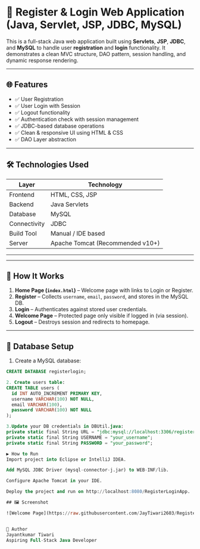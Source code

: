 # 🚀 Register & Login Web Application (Java, Servlet, JSP, JDBC, MySQL)

This is a full-stack Java web application built using **Servlets**, **JSP**, **JDBC**, and **MySQL** to handle user **registration** and **login** functionality. It demonstrates a clean MVC structure, DAO pattern, session handling, and dynamic response rendering.

---

## 🌐 Features

- ✅ User Registration
- ✅ User Login with Session
- ✅ Logout functionality
- ✅ Authentication check with session management
- ✅ JDBC-based database operations
- ✅ Clean & responsive UI using HTML & CSS
- ✅ DAO Layer abstraction

---

## 🛠️ Technologies Used

| Layer        | Technology                |
|--------------|----------------------------|
| Frontend     | HTML, CSS, JSP             |
| Backend      | Java Servlets              |
| Database     | MySQL                      |
| Connectivity | JDBC                       |
| Build Tool   | Manual / IDE based         |
| Server       | Apache Tomcat (Recommended v10+) |

---


---

## 🧠 How It Works

1. **Home Page (`index.html`)** – Welcome page with links to Login or Register.
2. **Register** – Collects `username`, `email`, `password`, and stores in the MySQL DB.
3. **Login** – Authenticates against stored user credentials.
4. **Welcome Page** – Protected page only visible if logged in (via session).
5. **Logout** – Destroys session and redirects to homepage.

---

## 🧪 Database Setup

1. Create a MySQL database:
```sql
CREATE DATABASE registerlogin;

2. Create users table:
CREATE TABLE users (
  id INT AUTO_INCREMENT PRIMARY KEY,
  username VARCHAR(100) NOT NULL,
  email VARCHAR(100),
  password VARCHAR(100) NOT NULL
);

3.Update your DB credentials in DBUtil.java:
private static final String URL = "jdbc:mysql://localhost:3306/registerlogin";
private static final String USERNAME = "your_username";
private static final String PASSWORD = "your_password";

▶️ How to Run
Import project into Eclipse or IntelliJ IDEA.

Add MySQL JDBC Driver (mysql-connector-j.jar) to WEB-INF/lib.

Configure Apache Tomcat in your IDE.

Deploy the project and run on http://localhost:8080/RegisterLoginApp.

## 🖼️ Screenshot

![Welcome Page](https://raw.githubusercontent.com/JayTiwari2603/RegisterLoginWeb/main/WelcomePageSs.png)


🙌 Author
Jayantkumar Tiwari
Aspiring Full-Stack Java Developer




